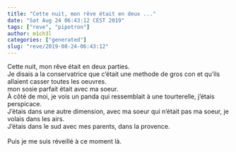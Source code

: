 ```yaml
---
title: "Cette nuit, mon rêve était en deux ..."
date: "Sat Aug 24 06:43:12 CEST 2019"
tags: ["reve", "pipotron"]
author: m1ch3l
categories: ["generated"]
slug: "reve/2019-08-24-06:43:12"
---
```


Cette nuit, mon rêve était en deux parties.<br>
Je disais a la conservatrice que c’était une methode de gros con et qu’ils allaient casser toutes les oeuvres.<br>
mon sosie parfait était avec ma soeur.<br>
À côté de moi, je vois un panda qui ressemblait à une tourterelle, j’étais perspicace.<br>
J’étais dans une autre dimension, avec ma soeur qui n’était pas ma soeur, je volais dans les airs.<br>
J’étais dans le sud avec mes parents, dans la provence.<br>
<br>
Puis je me suis réveillé à ce moment là.<br>
<br>
